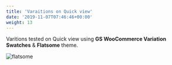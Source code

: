 ```yaml
---
title: 'Varaitions on Quick view'
date: '2019-11-07T07:46:46+00:00'
weight: 13
---
```


Varitions tested on Quick view using **GS WooCommerce Variation Swatches** & **Flatsome** theme.

![flatsome](../images/variation_flatsome.png)